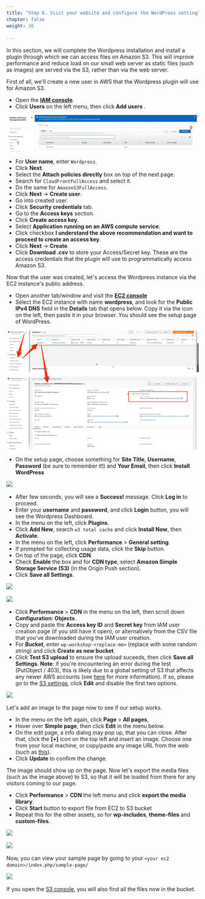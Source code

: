 ```yaml
---
title: "Step 6. Visit your website and configure the WordPress setting"
chapter: false
weight: 30

---
```


In this section, we will complete the Wordpress installation and install a plugin through which we can access files on Amazon S3. This will improve performance and reduce load on our small web server as static files (such as images) are served via the S3, rather than via the web server.

First of all, we'll create a new user in AWS that the Wordpress plugin will use for Amazon S3.

* Open the [**IAM console**](https://console.aws.amazon.com/iam/home?region=us-east-1#/home).
* Click **Users** on the left menu, then click **Add users** .

![](/images/lab1-16.png)

* For **User name**, enter `Wordpress`.
* Click **Next**.
* Select the **Attach policies directly** box on top of the next page.
* Search for `CloudFrontFullAccess` and select it. 
* Do the same for `AmazonS3FullAccess`.
* Click **Next** → **Create user**.
* Go into created user.
* Click **Security credentials** tab.
* Go to the **Access keys** section.
* Click **Create access key**.
* Select **Application running on an AWS compute service**.
* Click checkbox **I understand the above recommendation and want to proceed to create an access key**.
* Click **Next** → **Create**.
* Click **Download .csv** to store your Access/Secret key. These are the access credentials that the plugin will use to programmatically access Amazon S3.

Now that the user was created, let's access the Wordpress instance via the EC2 instance's public address.

* Open another tab/window and visit the [**EC2 console**](https://console.aws.amazon.com/ec2/v2/home?region=us-east-1#Instances:sort=instanceId)
* Select the EC2 instance with name **wordpress**, and look for the **Public IPv4 DNS** field in the **Details** tab that opens below. Copy it via the icon on the left, then paste it in your browser. You should see the setup page of WordPress.

![](/images/lab1-20.png)

* On the setup page, choose something for **Site Title**, **Username**, **Password** (be sure to remember it!) and **Your Email**, then click **Install WordPress**
    
![](/images/lab1-21.png)

* After few seconds, you will see a **Success!** message. Click **Log in** to proceed. 
* Enter your **username** and **password**, and click **Login** button, you will see the Wordpress Dashboard.
* In the menu on the left, click **Plugins**.
* Click **Add New**, search `w3 total cache` and click **Install Now**, then **Activate**.
* In the menu on the left, click **Performance** > **General setting**.
* If prompted for collecting usage data, click the **Skip** button.
* On top of the page, click **CDN**.
* Check **Enable** the box and for **CDN type**, select **Amazon Simple Storage Service (S3)** (in the Origin Push section).
* Click **Save all Settings**.

![](/images/lab1-22.png)

![](/images/lab1-23.png)

* Click **Performance** > **CDN** in the menu on the left, then scroll down **Configuration: Objects**. 
* Copy and paste the **Access key ID** and **Secret key** from IAM user creation page (if you still have it open), or alternatively from the CSV file that you've downloaded during the IAM user creation.
* For **Bucket**, enter `wp-workshop-<replace-me>` (replace with some random string) and click **Create as new bucket**.
* Click **Test S3 upload** to ensure the upload suceeds, then click **Save all Settings**. 
  **Note**: if you're encountering an error during the test (PutObject / 403), this is likely due to a global setting of S3 that affects any newer AWS accounts (see [here](https://aws.amazon.com/about-aws/whats-new/2018/11/introducing-amazon-s3-block-public-access/) for more information). If so, please go to the [S3 settings](https://s3.console.aws.amazon.com/s3/settings?region=us-east-1), click **Edit** and disable the first two options.

![](/images/lab1-27.png)


Let's add an image to the page now to see if our setup works.

* In the menu on the left again, click **Page** > **All pages**, 
* Hover over **Simple page**, then click **Edit** in the menu below.
* On the edit page, a info dialog may pop up, that you can close. After that, click the **[+]** icon on the top left and insert an image. Choose one from your local machine, or copy/paste any image URL from the web (such as [this](https://d1.awsstatic.com/logos/aws-logo-lockups/poweredbyaws/PB_AWS_logo_RGB_REV_SQ.8c88ac215fe4e441dc42865dd6962ed4f444a90d.png)).
* Click **Update** to confirm the change.

The image should show up on the page. Now let's export the media files (such as the image above) to S3, so that it will be loaded from there for any visitors coming to our page.

* Click **Performance** > **CDN** the left menu and click **export the media library**.
* Click **Start** button to export file from EC2 to S3 bucket
* Repeat this for the other assets, so for **wp-includes**, **theme-files** and **custom-files**.

![](/images/lab1-24.png)

![](/images/lab1-25.png)

Now, you can view your sample page by going to your  `<your ec2 domain>/index.php/sample-page/`
    
![](/images/lab1-26.png)

If you open the [S3 console](https://s3.console.aws.amazon.com/s3/buckets?region=us-east-1&region=us-east-1), you will also find all the files now in the bucket.